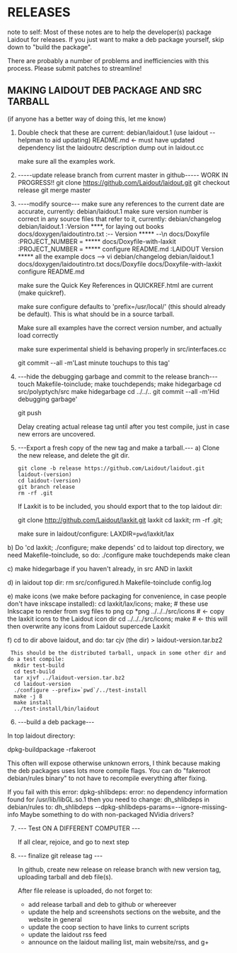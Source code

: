 RELEASES
========

note to self: 
 Most of these notes are to help the developer(s) package Laidout for releases.
 If you just want to make a deb package yourself, skip down to "build the package".

 There are probably a number of problems and inefficiencies with this process.
 Please submit patches to streamline!


MAKING LAIDOUT DEB PACKAGE AND SRC TARBALL
------------------------------------------
(if anyone has a better way of doing this, let me know)


1.	Double check that these are current:
	debian/laidout.1  (use laidout --helpman to aid updating)
	README.md  <-  must have updated dependency list
	the laidoutrc description dump out in laidout.cc

	make sure all the examples work.


2.  -----update release branch from current master in github-----
	WORK IN PROGRESS!!
		git clone https://github.com/Laidout/laidout.git
		git checkout release
		git merge master


3.  ----modify source---
	make sure any references to the current date are accurate, currently:
		debian/laidout.1
	make sure version number is correct in any source files that refer to it, currently:
		debian/changelog
		debian/laidout.1              :Version ****, for laying out books
		docs/doxygen/laidoutintro.txt :-- Version ***** --\n
		docs/Doxyfile                 :PROJECT_NUMBER         = *****
		docs/Doxyfile-with-laxkit     :PROJECT_NUMBER         = *****
		configure
		README.md                     :LAIDOUT Version *****
		all the example docs
		--> vi debian/changelog debian/laidout.1 docs/doxygen/laidoutintro.txt docs/Doxyfile docs/Doxyfile-with-laxkit configure README.md

	make sure the Quick Key References in QUICKREF.html are current (make quickref).
	
	make sure configure defaults to 'prefix=/usr/local/' (this should already be default). This is what should be in a source tarball.
	
	Make sure all examples have the correct version number, and actually load correctly

	make sure experimental shield is behaving properly  in src/interfaces.cc

	git commit --all -m'Last minute touchups to this tag'


4.  ---hide the debugging garbage and commit to the release branch---
	touch Makefile-toinclude; make touchdepends;
	make hidegarbage 
	cd src/polyptych/src
	make hidegarbage
	cd ../../..
	git commit --all -m'Hid debugging garbage'

	git push

	Delay creating actual release tag until after you test compile, just in case new errors are uncovered.


5. ---Export a fresh copy of the new tag and make a tarball.---
  a) Clone the new release, and delete the git dir.

  	   git clone -b release https://github.com/Laidout/laidout.git laidout-(version)
	   cd laidout-(version)
	   git branch release
	   rm -rf .git

	 If Laxkit is to be included, you should export that to the top laidout dir: 

	  git clone http://github.com/Laidout/laxkit.git laxkit
	  cd laxkit; rm -rf .git;

	  make sure in laidout/configure: LAXDIR=`pwd`/laxkit/lax

  b) Do 'cd laxkit; ./configure; make depends'
     cd to laidout top directory, we need Makefile-toinclude, so do:
	   ./configure
	   make touchdepends
	   make clean

  c) make hidegarbage if you haven't already, in src AND in laxkit

  d) in laidout top dir: rm src/configured.h Makefile-toinclude config.log

  e) make icons  (we make before packaging for convenience, in case people don't have inkscape installed):
	  cd laxkit/lax/icons; make;    # these use Inkscape to render from svg files to png 
	  cp *png ../../../src/icons    # <- copy the laxkit icons to the Laidout icon dir
      cd ../../../src/icons; make   # <- this will then overwrite any icons from Laidout supercede Laxkit

  f) cd to dir above laidout, and do:
      tar cjv (the dir) > laidout-version.tar.bz2 

     This should be the distributed tarball, unpack in some other dir and do a test compile:
	  mkdir test-build
	  cd test-build
	  tar xjvf ../laidout-version.tar.bz2
	  cd laidout-version
	  ./configure --prefix=`pwd`/../test-install
	  make -j 8
	  make install
	  ../test-install/bin/laidout


6. ---build a deb package---

In top laidout directory:

  dpkg-buildpackage -rfakeroot

This often will expose otherwise unknown errors, I think because making the deb packages uses lots more
compile flags. You can do "fakeroot debian/rules binary" to not have to recompile everything after fixing.

If you fail with this error:
  dpkg-shlibdeps: error: no dependency information found for /usr/lib/libGL.so.1
then you need to change:
  dh_shlibdeps
in debian/rules to:
  dh_shlibdeps --dpkg-shlibdeps-params=--ignore-missing-info
Maybe something to do with non-packaged NVidia drivers?


7. --- Test ON A DIFFERENT COMPUTER ---

	If all clear, rejoice, and go to next step


8. --- finalize git release tag ---
	
	In github, create new release on release branch with new version tag,
	uploading tarball and deb file(s).

	After file release is uploaded, do not forget to:
     - add release tarball and deb to github or whereever
     - update the help and screenshots sections on the website, and the website in general
	 - update the coop section to have links to current scripts
     - update the laidout rss feed
     - announce on the laidout mailing list, main website/rss, and g+

